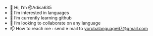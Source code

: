 - 👋 Hi, I’m @Adisa635
- 👀 I’m interested in languages
- 🌱 I’m currently learning github
- 💞️ I’m looking to collaborate on any language
- 📫 How to reach me : send e mail to yorubalanguage67@gmail.com

<!---
Adisa635/Adisa635 is a ✨ special ✨ repository because its `README.md` (this file) appears on your GitHub profile.
You can click the Preview link to take a look at your changes.
--->
